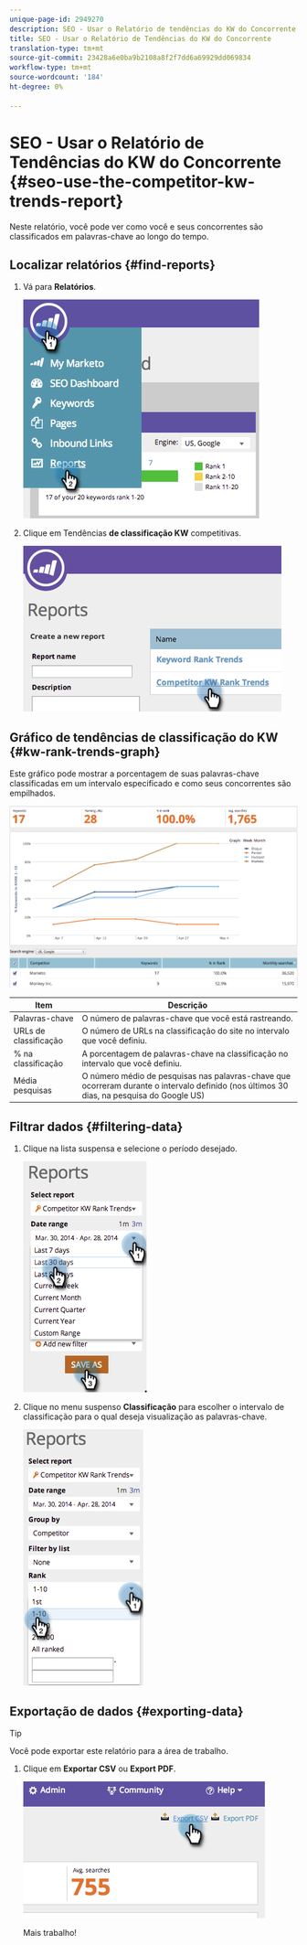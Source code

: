 ```yaml
---
unique-page-id: 2949270
description: SEO - Usar o Relatório de tendências do KW do Concorrente - Documentos do Marketing - Documentação do produto
title: SEO - Usar o Relatório de Tendências do KW do Concorrente
translation-type: tm+mt
source-git-commit: 23428a6e0ba9b2108a8f2f7dd6a69929dd069834
workflow-type: tm+mt
source-wordcount: '184'
ht-degree: 0%

---
```



# SEO - Usar o Relatório de Tendências do KW do Concorrente {#seo-use-the-competitor-kw-trends-report}

Neste relatório, você pode ver como você e seus concorrentes são classificados em palavras-chave ao longo do tempo.

## Localizar relatórios {#find-reports}

1. Vá para **Relatórios**.

   ![](assets/image2014-9-18-14-3a6-3a18.png)

1. Clique em Tendências **de classificação KW** competitivas.

   ![](assets/image2014-9-18-14-3a6-3a37.png)

## Gráfico de tendências de classificação do KW {#kw-rank-trends-graph}

Este gráfico pode mostrar a porcentagem de suas palavras-chave classificadas em um intervalo especificado e como seus concorrentes são empilhados.

![](assets/image2014-9-18-14-3a7-3a1.png)

| Item | Descrição |
|---|---|
| Palavras-chave | O número de palavras-chave que você está rastreando. |
| URLs de classificação | O número de URLs na classificação do site no intervalo que você definiu. |
| % na classificação | A porcentagem de palavras-chave na classificação no intervalo que você definiu. |
| Média pesquisas | O número médio de pesquisas nas palavras-chave que ocorreram durante o intervalo definido (nos últimos 30 dias, na pesquisa do Google US) |

## Filtrar dados {#filtering-data}

1. Clique na lista suspensa e selecione o período desejado.

   ![](assets/image2014-9-18-14-3a7-3a17.png)

1. Clique no menu suspenso **Classificação** para escolher o intervalo de classificação para o qual deseja visualização as palavras-chave.

   ![](assets/image2014-9-18-14-3a8-3a26.png)

## Exportação de dados  {#exporting-data}

>[!TIP]
>
>Você pode exportar este relatório para a área de trabalho.

1. Clique em **Exportar CSV** ou **Export PDF**.

   ![](assets/image2014-9-18-14-3a9-3a49.png)

   Mais trabalho!

